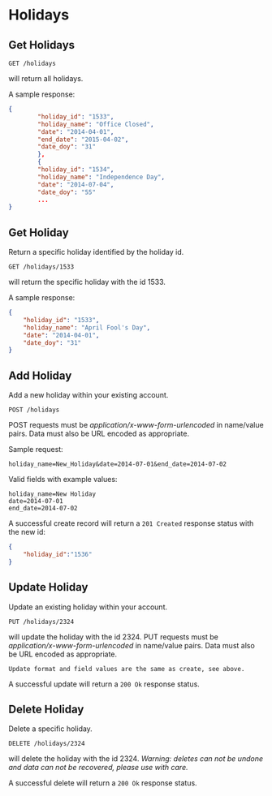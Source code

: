 Holidays
========

Get Holidays
------------

	GET /holidays
will return all holidays.

    
A sample response:
```json
{
        "holiday_id": "1533",
        "holiday_name": "Office Closed",
        "date": "2014-04-01",
        "end_date": "2015-04-02",
        "date_doy": "31"
        },
        {
        "holiday_id": "1534",
        "holiday_name": "Independence Day",
        "date": "2014-07-04",
        "date_doy": "55"
        ...
}
```

Get Holiday
-----------

Return a specific holiday identified by the holiday id.

	GET /holidays/1533
will return the specific holiday with the id 1533.
    
A sample response:

```json
{
    "holiday_id": "1533",
    "holiday_name": "April Fool's Day",
    "date": "2014-04-01",
    "date_doy": "31"
}
```

Add Holiday
-----------

Add a new holiday within your existing account.

    POST /holidays
POST requests must be _application/x-www-form-urlencoded_ in name/value pairs. Data must also be URL encoded as appropriate.

Sample request:

	holiday_name=New_Holiday&date=2014-07-01&end_date=2014-07-02

Valid fields with example values:

    holiday_name=New Holiday
    date=2014-07-01
    end_date=2014-07-02

A successful create record will return a `201 Created` response status with the new id:

```json
{
	"holiday_id":"1536"
}
```

Update Holiday
--------------

Update an existing holiday within your account.

    PUT /holidays/2324
will update the holiday with the id 2324.
PUT requests must be _application/x-www-form-urlencoded_ in name/value pairs. Data must also be URL encoded as appropriate.

	Update format and field values are the same as create, see above.

A successful update will return a `200 Ok` response status.

Delete Holiday
--------------

Delete a specific holiday.

    DELETE /holidays/2324
will delete the holiday with the id 2324. _Warning: deletes can not be undone and data can not be recovered, please use with care._
    
A successful delete will return a `200 Ok` response status.
